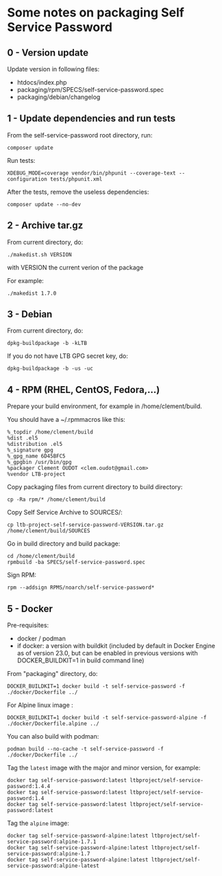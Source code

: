 # Some notes on packaging Self Service Password

## 0 - Version update

Update version in following files:

* htdocs/index.php
* packaging/rpm/SPECS/self-service-password.spec
* packaging/debian/changelog

## 1 - Update dependencies and run tests

From the self-service-password root directory, run:

```
composer update
```

Run tests:

```
XDEBUG_MODE=coverage vendor/bin/phpunit --coverage-text --configuration tests/phpunit.xml
```

After the tests, remove the useless dependencies:

```
composer update --no-dev
```


## 2 - Archive tar.gz

From current directory, do:
```
./makedist.sh VERSION
```

with VERSION the current verion of the package

For example:
```
./makedist 1.7.0
```


## 3 - Debian

From current directory, do:

```
dpkg-buildpackage -b -kLTB
```

If you do not have LTB GPG secret key, do:

```
dpkg-buildpackage -b -us -uc
```

## 4 - RPM (RHEL, CentOS, Fedora,...)

Prepare your build environment, for example in /home/clement/build.

You should have a ~/.rpmmacros like this:

```
%_topdir /home/clement/build
%dist .el5
%distribution .el5
%_signature gpg
%_gpg_name 6D45BFC5
%_gpgbin /usr/bin/gpg
%packager Clement OUDOT <clem.oudot@gmail.com>
%vendor LTB-project
```

Copy packaging files from current directory to build directory:

```
cp -Ra rpm/* /home/clement/build
```

Copy Self Service Archive to SOURCES/:

```
cp ltb-project-self-service-password-VERSION.tar.gz /home/clement/build/SOURCES
```

Go in build directory and build package:

```
cd /home/clement/build
rpmbuild -ba SPECS/self-service-password.spec
```

Sign RPM:

```
rpm --addsign RPMS/noarch/self-service-password*
```

## 5 - Docker

Pre-requisites:

* docker / podman
* if docker: a version with buildkit (included by default in Docker Engine
  as of version 23.0, but can be enabled in previous versions with
  DOCKER_BUILDKIT=1 in build command line)

From "packaging" directory, do:

```
DOCKER_BUILDKIT=1 docker build -t self-service-password -f ./docker/Dockerfile ../
```

For Alpine linux image :

```
DOCKER_BUILDKIT=1 docker build -t self-service-password-alpine -f ./docker/Dockerfile.alpine ../
```


You can also build with podman:

```
podman build --no-cache -t self-service-password -f ./docker/Dockerfile ../
```

Tag the `latest` image with the major and minor version, for example:

```
docker tag self-service-password:latest ltbproject/self-service-password:1.4.4
docker tag self-service-password:latest ltbproject/self-service-password:1.4
docker tag self-service-password:latest ltbproject/self-service-password:latest
```

Tag the `alpine` image:
```
docker tag self-service-password-alpine:latest ltbproject/self-service-password:alpine-1.7.1
docker tag self-service-password-alpine:latest ltbproject/self-service-password:alpine-1.7
docker tag self-service-password-alpine:latest ltbproject/self-service-password:alpine-latest
```

